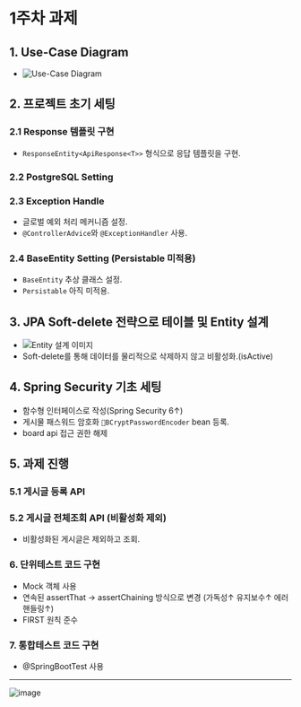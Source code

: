 # 1주차 과제

## 1. Use-Case Diagram

- ![Use-Case Diagram](https://github.com/user-attachments/assets/18981082-8938-4506-99fd-235d0bf48e9a)

## 2. 프로젝트 초기 세팅

### 2.1 Response 템플릿 구현

- `ResponseEntity<ApiResponse<T>>` 형식으로 응답 템플릿을 구현.

### 2.2 PostgreSQL Setting

### 2.3 Exception Handle

- 글로벌 예외 처리 메커니즘 설정.
- `@ControllerAdvice`와 `@ExceptionHandler` 사용.

### 2.4 BaseEntity Setting (Persistable 미적용)

- `BaseEntity` 추상 클래스 설정.
- `Persistable` 아직 미적용.

## 3. JPA Soft-delete 전략으로 테이블 및 Entity 설계

- ![Entity 설계 이미지](https://github.com/user-attachments/assets/a690f6e1-d308-40df-9b5a-d47ad2358b21)
- Soft-delete를 통해 데이터를 물리적으로 삭제하지 않고 비활성화.(isActive)

## 4. Spring Security 기초 세팅
- 함수형 인터페이스로 작성(Spring Security 6↑)
- 게시물 패스워드 암호화 `BCryptPasswordEncoder` bean 등록.
- board api 접근 권한 해제

## 5. 과제 진행

### 5.1 게시글 등록 API

### 5.2 게시글 전체조회 API (비활성화 제외)

- 비활성화된 게시글은 제외하고 조회.

### 6. 단위테스트 코드 구현
- Mock 객체 사용
- 연속된 assertThat -> assertChaining 방식으로 변경 (가독성↑ 유지보수↑ 에러핸들링↑)
- FIRST 원칙 준수

### 7. 통합테스트 코드 구현
- @SpringBootTest 사용


---
![image](https://github.com/user-attachments/assets/e482f36a-e47a-451f-a75f-3df2175c67d6)


